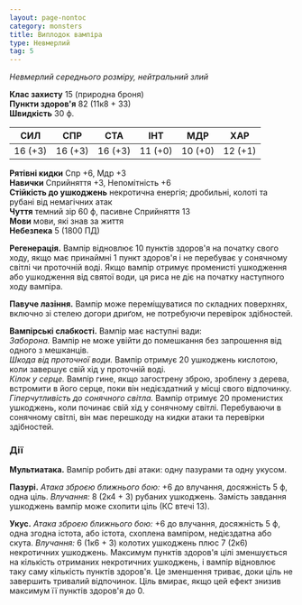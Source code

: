 ```yaml
---
layout: page-nontoc
category: monsters
title: Виплодок вампіра
type: Невмерлий
tag: 5
---
```


_Невмерлий середнього розміру, нейтральний злий_

**Клас захисту** 15 (природна броня)    
**Пункти здоров'я** 82 (11к8 + 33)    
**Швидкість** 30 ф.

| СИЛ     | СПР     | СТА     | ІНТ     | МДР     | ХАР     |
| ------- | ------- | ------- | ------- | ------- | ------- |
| 16 (+3) | 16 (+3) | 16 (+3) | 11 (+0) | 10 (+0) | 12 (+1) |

**Рятівні кидки** Спр +6, Мдр +3    
**Навички** Сприйняття +3, Непомітність +6    
**Стійкість до ушкоджень** некротична енергія; дробильні, колоті та рубані від немагічних атак    
**Чуття** темний зір 60 ф, пасивне Сприйняття 13    
**Мови** мови, які знав за життя    
**Небезпека** 5 (1800 ПД)

**Регенерація.** Вампір відновлює 10 пунктів здоров'я на початку свого ходу, якщо має принаймні 1 пункт здоров'я і не перебуває у сонячному світлі чи проточній воді. Якщо вампір отримує променисті ушкодження або ушкодження від святої води, ця риса не діє на початку наступного ходу вампіра.    

**Павуче лазіння.** Вампір може переміщуватися по складних поверхнях, включно зі стелею догори дриґом, не потребуючи перевірок здібностей.    

**Вампірські слабкості.** Вампір має наступні вади:    
_Заборона._ Вампір не може увійти до помешкання без запрошення від одного з мешканців.    
_Шкода від проточної води._ Вампір отримує 20 ушкоджень кислотою, коли завершує свій хід у проточній воді.    
_Кілок у серце._ Вампір гине, якщо загострену зброю, зроблену з дерева, встромити в його серце, поки він недієздатний у місці свого відпочинку.    
_Гіперчутливість до сонячного світла._ Вампір отримує 20 променистих ушкоджень, коли починає свій хід у сонячному світлі. Перебуваючи в сонячному світлі, він має перешкоду на кидки атаки та перевірки здібностей.

### Дії
**Мультиатака.** Вампір робить дві атаки: одну пазурами та одну укусом.    

**Пазурі.** _Атака зброєю ближнього бою:_ +6 до влучання, досяжність 5 ф, одна ціль. _Влучання:_ 8 (2к4 + 3) рубаних ушкоджень. Замість завдання ушкоджень вампір може схопити ціль (КС втечі 13).    

**Укус.** _Атака зброєю ближнього бою:_ +6 до влучання, досяжність 5 ф, одна згодна істота, або істота, схоплена вампіром, недієздатна або скута. _Влучання:_ 6 (1к6 + 3) колотих ушкоджень плюс 7 (2к6) некротичних ушкоджень. Максимум пунктів здоров'я цілі зменшується на кількість отриманих некротичних ушкоджень, і вампір відновлює таку саму кількість пунктів здоров'я. Це зменшення триває, доки ціль не завершить тривалий відпочинок. Ціль вмирає, якщо цей ефект знизив максимум її пунктів здоров'я до 0.
